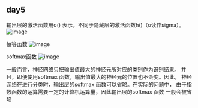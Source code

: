 ## day5
输出层的激活函数用σ() 表示，不同于隐藏层的激活函数h()（σ读作sigma）。
![image](https://user-images.githubusercontent.com/91414286/189105253-45c8c934-d057-4423-842e-e8ab594bca35.png)


恒等函数
![image](https://user-images.githubusercontent.com/91414286/189105371-10195ec6-b9f0-4f3f-9bb3-57ed7951bbe7.png)



softmax函数
![image](https://user-images.githubusercontent.com/91414286/189105345-a922d6fb-87b3-421c-8c6a-4bd8a5e6f418.png)


一般而言，神经网络只把输出值最大的神经元所对应的类别作为识别结果。
并且，即便使用softmax 函数，输出值最大的神经元的位置也不会变。因此，
神经网络在进行分类时，输出层的softmax 函数可以省略。在实际的问题中，
由于指数函数的运算需要一定的计算机运算量，因此输出层的softmax 函数
一般会被省略
